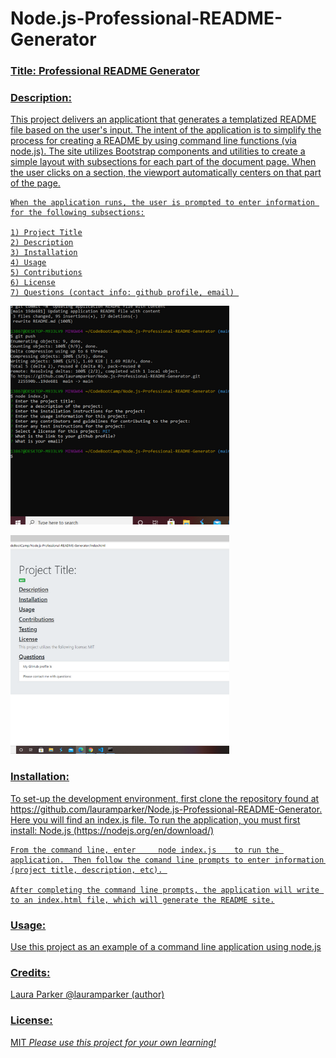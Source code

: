 # Node.js-Professional-README-Generator

<h3><u>Title: Professional README Generator<u></h3>

<h3>Description:</h3> 
    This project delivers an applicationt that generates a templatized README file based on the user's input. The intent of the application is to simplify the process for creating a README by using command line functions (via node.js).  The site utilizes Bootstrap components and utilities to create a simple layout with subsections for each part of the document page. When the user clicks on a section, the viewport automatically centers on that part of the page.
    
    When the application runs, the user is prompted to enter information for the following subsections:

    1) Project Title
    2) Description
    3) Installation
    4) Usage
    5) Contributions
    6) License
    7) Questions (contact info: github profile, email) 
   

<p>
    <img src="/assets/createREADME.png" width="350" height="350" />
</p>

        
<p> <img src="/assets/createREADME (1).png" width="350" height="350" />
</p>

  

<h3>Installation:</h3>
    To set-up the development environment, first clone the repository found at https://github.com/lauramparker/Node.js-Professional-README-Generator. Here you will find an index.js file. To run the application, you must first install: Node.js (https://nodejs.org/en/download/)
    
    From the command line, enter     node index.js    to run the application.  Then follow the comand line prompts to enter information (project title, description, etc). 

    After completing the command line prompts, the application will write to an index.html file, which will generate the README site.

<h3>Usage:</h3>
    Use this project as an example of a command line application using node.js

<h3>Credits:</h3> Laura Parker @lauramparker (author)

<h3>License:</h3> MIT   <i>Please use this project for your own learning!</i> 